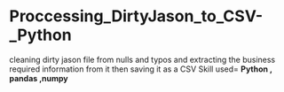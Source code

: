 # Proccessing_DirtyJason_to_CSV-_Python
cleaning dirty jason file from nulls and typos and extracting the business required information from it then saving it as a CSV 
Skill used= **Python , pandas ,numpy**
